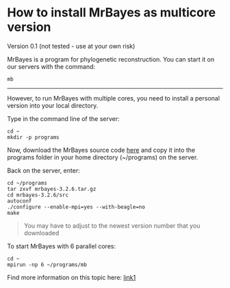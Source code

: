# How to install MrBayes as multicore version #
Version 0.1 (not tested - use at your own risk)

MrBayes is a program for phylogenetic reconstruction. You can start it on our servers with the command:
~~~
mb
~~~
----------------------------
However, to run MrBayes with multiple cores, you need to install a personal version into your local directory.

Type in the command line of the server:
~~~
cd ~
mkdir -p programs
~~~

Now, download the MrBayes source code [here](http://mrbayes.sourceforge.net/) and copy it into the programs folder in your home directory (~/programs) on the server.

Back on the server, enter:
~~~
cd ~/programs
tar zxvf mrbayes-3.2.6.tar.gz
cd mrbayes-3.2.6/src
autoconf
./configure --enable-mpi=yes --with-beagle=no
make
~~~
>You may have to adjust to the newest version number that you downloaded

To start MrBayes with 6 parallel cores:
~~~
cd ~
mpirun -np 6 ~/programs/mb
~~~

Find more information on this topic here:
[link1](https://dwheelerau.com/2012/06/16/making-mrbays-run-on-a-mulitcore-machine-9/)
